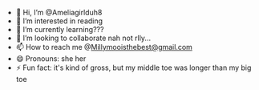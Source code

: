 - 👋 Hi, I’m @Ameliagirlduh8
- 👀 I’m interested in reading
- 🌱 I’m currently learning???
- 💞️ I’m looking to collaborate nah not rlly...
- 📫 How to reach me @Millymooisthebest@gmail.com
- 😄 Pronouns: she her
- ⚡ Fun fact: it's kind of gross, but my middle toe was longer than my big toe

<!---
Ameliagirlduh8/Ameliagirlduh8 is a ✨ special ✨ repository because its `README.md` (this file) appears on your GitHub profile.
You can click the Preview link to take a look at your changes.
--->
